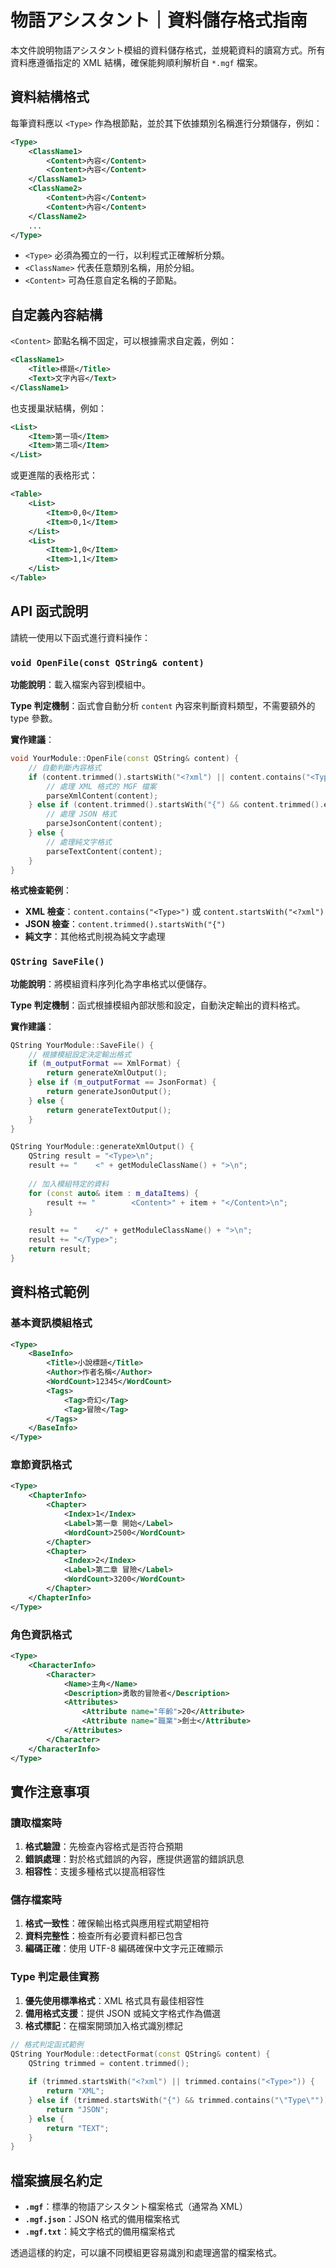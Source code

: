 # 物語アシスタント｜資料儲存格式指南

本文件說明物語アシスタント模組的資料儲存格式，並規範資料的讀寫方式。所有資料應遵循指定的 XML 結構，確保能夠順利解析自 `*.mgf` 檔案。

## 資料結構格式

每筆資料應以 `<Type>` 作為根節點，並於其下依據類別名稱進行分類儲存，例如：

```xml
<Type>
    <ClassName1>
        <Content>內容</Content>
        <Content>內容</Content>
    </ClassName1>
    <ClassName2>
        <Content>內容</Content>
        <Content>內容</Content>
    </ClassName2>
    ...
</Type>
```

* `<Type>` 必須為獨立的一行，以利程式正確解析分類。
* `<ClassName>` 代表任意類別名稱，用於分組。
* `<Content>` 可為任意自定名稱的子節點。

## 自定義內容結構

`<Content>` 節點名稱不固定，可以根據需求自定義，例如：

```xml
<ClassName1>
    <Title>標題</Title>
    <Text>文字內容</Text>
</ClassName1>
```

也支援巢狀結構，例如：

```xml
<List>
    <Item>第一項</Item>
    <Item>第二項</Item>
</List>
```

或更進階的表格形式：

```xml
<Table>
    <List>
        <Item>0,0</Item>
        <Item>0,1</Item>
    </List>
    <List>
        <Item>1,0</Item>
        <Item>1,1</Item>
    </List>
</Table>
```

## API 函式說明

請統一使用以下函式進行資料操作：

### `void OpenFile(const QString& content)`

**功能說明**：載入檔案內容到模組中。

**Type 判定機制**：函式會自動分析 `content` 內容來判斷資料類型，不需要額外的 type 參數。

**實作建議**：
```cpp
void YourModule::OpenFile(const QString& content) {
    // 自動判斷內容格式
    if (content.trimmed().startsWith("<?xml") || content.contains("<Type>")) {
        // 處理 XML 格式的 MGF 檔案
        parseXmlContent(content);
    } else if (content.trimmed().startsWith("{") && content.trimmed().endsWith("}")) {
        // 處理 JSON 格式
        parseJsonContent(content);
    } else {
        // 處理純文字格式
        parseTextContent(content);
    }
}
```

**格式檢查範例**：
- **XML 檢查**：`content.contains("<Type>")` 或 `content.startsWith("<?xml")`
- **JSON 檢查**：`content.trimmed().startsWith("{")` 
- **純文字**：其他格式則視為純文字處理

### `QString SaveFile()`

**功能說明**：將模組資料序列化為字串格式以便儲存。

**Type 判定機制**：函式根據模組內部狀態和設定，自動決定輸出的資料格式。

**實作建議**：
```cpp
QString YourModule::SaveFile() {
    // 根據模組設定決定輸出格式
    if (m_outputFormat == XmlFormat) {
        return generateXmlOutput();
    } else if (m_outputFormat == JsonFormat) {
        return generateJsonOutput();
    } else {
        return generateTextOutput();
    }
}

QString YourModule::generateXmlOutput() {
    QString result = "<Type>\n";
    result += "    <" + getModuleClassName() + ">\n";
    
    // 加入模組特定的資料
    for (const auto& item : m_dataItems) {
        result += "        <Content>" + item + "</Content>\n";
    }
    
    result += "    </" + getModuleClassName() + ">\n";
    result += "</Type>";
    return result;
}
```

## 資料格式範例

### 基本資訊模組格式
```xml
<Type>
    <BaseInfo>
        <Title>小說標題</Title>
        <Author>作者名稱</Author>
        <WordCount>12345</WordCount>
        <Tags>
            <Tag>奇幻</Tag>
            <Tag>冒險</Tag>
        </Tags>
    </BaseInfo>
</Type>
```

### 章節資訊格式
```xml
<Type>
    <ChapterInfo>
        <Chapter>
            <Index>1</Index>
            <Label>第一章 開始</Label>
            <WordCount>2500</WordCount>
        </Chapter>
        <Chapter>
            <Index>2</Index>
            <Label>第二章 冒險</Label>
            <WordCount>3200</WordCount>
        </Chapter>
    </ChapterInfo>
</Type>
```

### 角色資訊格式
```xml
<Type>
    <CharacterInfo>
        <Character>
            <Name>主角</Name>
            <Description>勇敢的冒險者</Description>
            <Attributes>
                <Attribute name="年齡">20</Attribute>
                <Attribute name="職業">劍士</Attribute>
            </Attributes>
        </Character>
    </CharacterInfo>
</Type>
```

## 實作注意事項

### 讀取檔案時
1. **格式驗證**：先檢查內容格式是否符合預期
2. **錯誤處理**：對於格式錯誤的內容，應提供適當的錯誤訊息
3. **相容性**：支援多種格式以提高相容性

### 儲存檔案時
1. **格式一致性**：確保輸出格式與應用程式期望相符
2. **資料完整性**：檢查所有必要資料都已包含
3. **編碼正確**：使用 UTF-8 編碼確保中文字元正確顯示

### Type 判定最佳實務
1. **優先使用標準格式**：XML 格式具有最佳相容性
2. **備用格式支援**：提供 JSON 或純文字格式作為備選
3. **格式標記**：在檔案開頭加入格式識別標記

```cpp
// 格式判定函式範例
QString YourModule::detectFormat(const QString& content) {
    QString trimmed = content.trimmed();
    
    if (trimmed.startsWith("<?xml") || trimmed.contains("<Type>")) {
        return "XML";
    } else if (trimmed.startsWith("{") && trimmed.contains("\"Type\"")) {
        return "JSON";
    } else {
        return "TEXT";
    }
}
```

## 檔案擴展名約定

* **`.mgf`**：標準的物語アシスタント檔案格式（通常為 XML）
* **`.mgf.json`**：JSON 格式的備用檔案格式  
* **`.mgf.txt`**：純文字格式的備用檔案格式

透過這樣的約定，可以讓不同模組更容易識別和處理適當的檔案格式。
